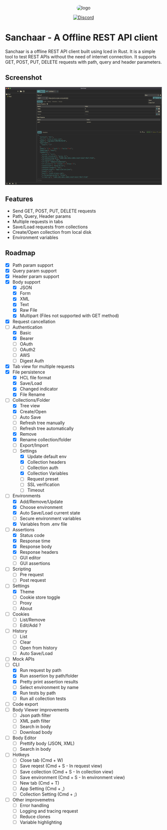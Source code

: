 <div align="center">
<img src="assets/512x512.png" alt="logo" width="150" style="border-radius: 25px"/>

[![Discord](https://img.shields.io/discord/1261282563138392117?color=5865F2&label=Discord&logo=discord&logoColor=white)](https://discord.gg/FSK25BXgdt)

</div>

# Sanchaar - A Offline REST API client

Sanchaar is a offline REST API client built using Iced in Rust. It is a simple tool to test REST APIs without the need of internet connection. It supports GET, POST, PUT, DELETE requests with path, query and header parameters.

## Screenshot

![Screenshot](./screenshots/app.png)

## Features

- Send GET, POST, PUT, DELETE requests
- Path, Query, Header params
- Multiple requests in tabs
- Save/Load requests from collections
- Create/Open collection from local disk
- Environment variables

## Roadmap

- [x] Path param support
- [x] Query param support
- [x] Header param support
- [x] Body support
  - [x] JSON
  - [x] Form
  - [x] XML
  - [x] Text
  - [x] Raw File
  - [x] Multipart (Files not supported with GET method)
- [x] Request cancellation
- [ ] Authentication
  - [x] Basic
  - [x] Bearer
  - [ ] OAuth
  - [ ] OAuth2
  - [ ] AWS
  - [ ] Digest Auth
- [x] Tab view for multiple requests
- [x] File persistence
  - [x] HCL file format
  - [x] Save/Load
  - [x] Changed indicator
  - [x] File Rename
- [ ] Collections/Folder
  - [x] Tree view
  - [x] Create/Open
  - [ ] Auto Save
  - [ ] Refresh tree manually
  - [ ] Refresh tree automatically
  - [x] Remove
  - [x] Rename collection/folder
  - [ ] Export/Import
  - [ ] Settings
    - [x] Update default env
    - [x] Collection headers
    - [ ] Collection auth
    - [x] Collection Variables
    - [ ] Request preset
    - [ ] SSL verification
    - [ ] Timeout
- [ ] Environments
  - [x] Add/Remove/Update
  - [x] Choose environment
  - [x] Auto Save/Load current state
  - [ ] Secure environment variables
  - [x] Variables from .env file
- [ ] Assertions
  - [x] Status code
  - [x] Response time
  - [x] Response body
  - [x] Response headers
  - [ ] GUI editor
  - [ ] GUI assertions
- [ ] Scripting
  - [ ] Pre request
  - [ ] Post request
- [ ] Settings
  - [x] Theme
  - [ ] Cookie store toggle
  - [ ] Proxy
  - [ ] About
- [ ] Cookies
  - [ ] List/Remove
  - [ ] Edit/Add ?
- [ ] History
  - [ ] List
  - [ ] Clear
  - [ ] Open from history
  - [ ] Auto Save/Load
- [ ] Mock APIs
- [ ] CLI
  - [x] Run request by path
  - [x] Run assertion by path/folder
  - [x] Pretty print assertion results
  - [ ] Select environment by name
  - [x] Run tests by path
  - [ ] Run all collection tests
- [ ] Code export
- [ ] Body Viewer improvements
  - [ ] Json path filter
  - [ ] XML path filter
  - [ ] Search in body
  - [ ] Download body
- [ ] Body Editor
  - [ ] Prettify body (JSON, XML)
  - [ ] Search in body
- [ ] Hotkeys
  - [ ] Close tab (Cmd + W)
  - [ ] Save reqest (Cmd + S - In request view)
  - [ ] Save collection (Cmd + S - In collection view)
  - [ ] Save environment (Cmd + S - In environment view)
  - [ ] New tab (Cmd + T)
  - [ ] App Setting (Cmd + ,)
  - [ ] Collection Setting (Cmd + ;)
- [ ] Other improvemetns
  - [ ] Error handling
  - [ ] Logging and tracing request
  - [ ] Reduce clones
  - [ ] Variable highlighting
